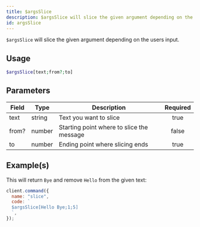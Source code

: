 ```yaml
---
title: $argsSlice
description: $argsSlice will slice the given argument depending on the users input.
id: argsSlice
---
```


`$argsSlice` will slice the given argument depending on the users input.

## Usage

```php
$argsSlice[text;from?;to]
```

## Parameters

| Field | Type   | Description                               | Required |
| ----- | ------ | ----------------------------------------- | :------: |
| text  | string | Text you want to slice                    |   true   |
| from? | number | Starting point where to slice the message |  false   |
| to    | number | Ending point where slicing ends           |   true   |

## Example(s)

This will return `Bye` and remove `Hello` from the given text:

```javascript
client.command({
  name: "slice",
  code: `
  $argsSlice[Hello Bye;1;5]
  `,
});
```

